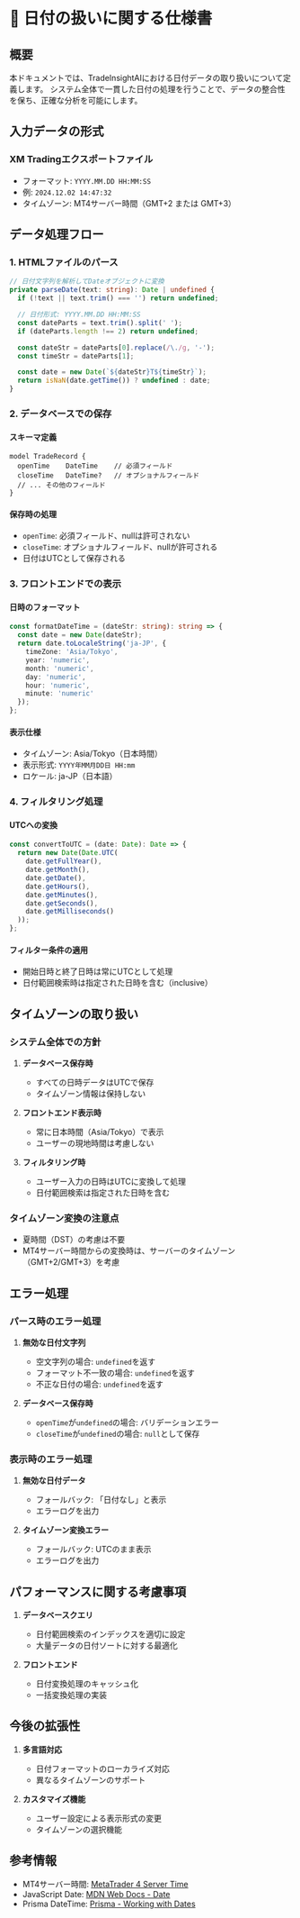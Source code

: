 # 📅 日付の扱いに関する仕様書

## 概要

本ドキュメントでは、TradeInsightAIにおける日付データの取り扱いについて定義します。
システム全体で一貫した日付の処理を行うことで、データの整合性を保ち、正確な分析を可能にします。

## 入力データの形式

### XM Tradingエクスポートファイル

- フォーマット: `YYYY.MM.DD HH:MM:SS`
- 例: `2024.12.02 14:47:32`
- タイムゾーン: MT4サーバー時間（GMT+2 または GMT+3）

## データ処理フロー

### 1. HTMLファイルのパース

```typescript
// 日付文字列を解析してDateオブジェクトに変換
private parseDate(text: string): Date | undefined {
  if (!text || text.trim() === '') return undefined;

  // 日付形式: YYYY.MM.DD HH:MM:SS
  const dateParts = text.trim().split(' ');
  if (dateParts.length !== 2) return undefined;

  const dateStr = dateParts[0].replace(/\./g, '-');
  const timeStr = dateParts[1];

  const date = new Date(`${dateStr}T${timeStr}`);
  return isNaN(date.getTime()) ? undefined : date;
}
```

### 2. データベースでの保存

#### スキーマ定義

```prisma
model TradeRecord {
  openTime    DateTime    // 必須フィールド
  closeTime   DateTime?   // オプショナルフィールド
  // ... その他のフィールド
}
```

#### 保存時の処理

- `openTime`: 必須フィールド、nullは許可されない
- `closeTime`: オプショナルフィールド、nullが許可される
- 日付はUTCとして保存される

### 3. フロントエンドでの表示

#### 日時のフォーマット

```typescript
const formatDateTime = (dateStr: string): string => {
  const date = new Date(dateStr);
  return date.toLocaleString('ja-JP', {
    timeZone: 'Asia/Tokyo',
    year: 'numeric',
    month: 'numeric',
    day: 'numeric',
    hour: 'numeric',
    minute: 'numeric'
  });
};
```

#### 表示仕様

- タイムゾーン: Asia/Tokyo（日本時間）
- 表示形式: `YYYY年MM月DD日 HH:mm`
- ロケール: ja-JP（日本語）

### 4. フィルタリング処理

#### UTCへの変換

```typescript
const convertToUTC = (date: Date): Date => {
  return new Date(Date.UTC(
    date.getFullYear(),
    date.getMonth(),
    date.getDate(),
    date.getHours(),
    date.getMinutes(),
    date.getSeconds(),
    date.getMilliseconds()
  ));
};
```

#### フィルター条件の適用

- 開始日時と終了日時は常にUTCとして処理
- 日付範囲検索時は指定された日時を含む（inclusive）

## タイムゾーンの取り扱い

### システム全体での方針

1. **データベース保存時**
   - すべての日時データはUTCで保存
   - タイムゾーン情報は保持しない

2. **フロントエンド表示時**
   - 常に日本時間（Asia/Tokyo）で表示
   - ユーザーの現地時間は考慮しない

3. **フィルタリング時**
   - ユーザー入力の日時はUTCに変換して処理
   - 日付範囲検索は指定された日時を含む

### タイムゾーン変換の注意点

- 夏時間（DST）の考慮は不要
- MT4サーバー時間からの変換時は、サーバーのタイムゾーン（GMT+2/GMT+3）を考慮

## エラー処理

### パース時のエラー処理

1. **無効な日付文字列**
   - 空文字列の場合: `undefined`を返す
   - フォーマット不一致の場合: `undefined`を返す
   - 不正な日付の場合: `undefined`を返す

2. **データベース保存時**
   - `openTime`が`undefined`の場合: バリデーションエラー
   - `closeTime`が`undefined`の場合: `null`として保存

### 表示時のエラー処理

1. **無効な日付データ**
   - フォールバック: 「日付なし」と表示
   - エラーログを出力

2. **タイムゾーン変換エラー**
   - フォールバック: UTCのまま表示
   - エラーログを出力

## パフォーマンスに関する考慮事項

1. **データベースクエリ**
   - 日付範囲検索のインデックスを適切に設定
   - 大量データの日付ソートに対する最適化

2. **フロントエンド**
   - 日付変換処理のキャッシュ化
   - 一括変換処理の実装

## 今後の拡張性

1. **多言語対応**
   - 日付フォーマットのローカライズ対応
   - 異なるタイムゾーンのサポート

2. **カスタマイズ機能**
   - ユーザー設定による表示形式の変更
   - タイムゾーンの選択機能

## 参考情報

- MT4サーバー時間: [MetaTrader 4 Server Time](https://www.metatrader4.com/en/trading-platform/help/userguide/server_time)
- JavaScript Date: [MDN Web Docs - Date](https://developer.mozilla.org/en-US/docs/Web/JavaScript/Reference/Global_Objects/Date)
- Prisma DateTime: [Prisma - Working with Dates](https://www.prisma.io/docs/concepts/components/prisma-client/working-with-fields/working-with-dates)

